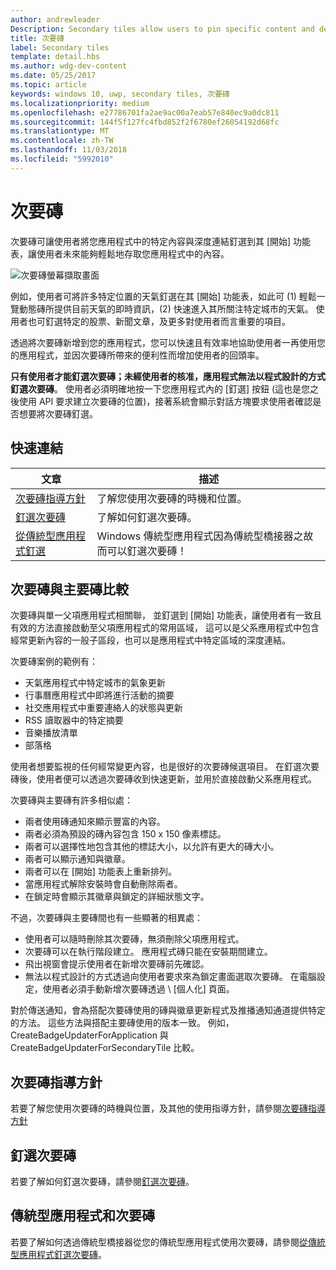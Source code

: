 ```yaml
---
author: andrewleader
Description: Secondary tiles allow users to pin specific content and deep links from your app onto their Start menu, providing easy future access to the content within your app.
title: 次要磚
label: Secondary tiles
template: detail.hbs
ms.author: wdg-dev-content
ms.date: 05/25/2017
ms.topic: article
keywords: windows 10, uwp, secondary tiles, 次要磚
ms.localizationpriority: medium
ms.openlocfilehash: e27786701fa2ae9ac00a7eab57e840ec9a0dc811
ms.sourcegitcommit: 144f5f127fc4fbd852f2f6780ef26054192d68fc
ms.translationtype: MT
ms.contentlocale: zh-TW
ms.lasthandoff: 11/03/2018
ms.locfileid: "5992010"
---
```

# <a name="secondary-tiles"></a>次要磚


次要磚可讓使用者將您應用程式中的特定內容與深度連結釘選到其 \[開始\] 功能表，讓使用者未來能夠輕鬆地存取您應用程式中的內容。

![次要磚螢幕擷取畫面](images/secondarytiles.png)

例如，使用者可將許多特定位置的天氣釘選在其 \[開始\] 功能表，如此可 (1) 輕鬆一覽動態磚所提供目前天氣的即時資訊，(2) 快速進入其所關注特定城市的天氣。 使用者也可釘選特定的股票、新聞文章，及更多對使用者而言重要的項目。

透過將次要磚新增到您的應用程式，您可以快速且有效率地協助使用者一再使用您的應用程式，並因次要磚所帶來的便利性而增加使用者的回頭率。

**只有使用者才能釘選次要磚；未經使用者的核准，應用程式無法以程式設計的方式釘選次要磚**。 使用者必須明確地按一下您應用程式內的 \[釘選\] 按鈕 (這也是您之後使用 API 要求建立次要磚的位置)，接著系統會顯示對話方塊要求使用者確認是否想要將次要磚釘選。

## <a name="quick-links"></a>快速連結

| 文章 | 描述 |
| --- | --- |
| [次要磚指導方針](secondary-tiles-guidance.md) | 了解您使用次要磚的時機和位置。 |
| [釘選次要磚](secondary-tiles-pinning.md) | 了解如何釘選次要磚。 |
| [從傳統型應用程式釘選](secondary-tiles-desktop-pinning.md) | Windows 傳統型應用程式因為傳統型橋接器之故而可以釘選次要磚！ |


## <a name="secondary-tiles-in-relation-to-primary-tiles"></a>次要磚與主要磚比較

次要磚與單一父項應用程式相關聯， 並釘選到 \[開始\] 功能表，讓使用者有一致且有效的方法直接啟動至父項應用程式的常用區域， 這可以是父系應用程式中包含經常更新內容的一般子區段，也可以是應用程式中特定區域的深度連結。

次要磚案例的範例有：

* 天氣應用程式中特定城市的氣象更新
* 行事曆應用程式中即將進行活動的摘要
* 社交應用程式中重要連絡人的狀態與更新
* RSS 讀取器中的特定摘要
* 音樂播放清單
* 部落格

使用者想要監視的任何經常變更內容，也是很好的次要磚候選項目。 在釘選次要磚後，使用者便可以透過次要磚收到快速更新，並用於直接啟動父系應用程式。

次要磚與主要磚有許多相似處：

* 兩者使用磚通知來顯示豐富的內容。
* 兩者必須為預設的磚內容包含 150 x 150 像素標誌。
* 兩者可以選擇性地包含其他的標誌大小，以允許有更大的磚大小。
* 兩者可以顯示通知與徽章。
* 兩者可以在 \[開始\] 功能表上重新排列。
* 當應用程式解除安裝時會自動刪除兩者。
* 在鎖定時會顯示其徽章與鎖定的詳細狀態文字。

不過，次要磚與主要磚間也有一些顯著的相異處：

* 使用者可以隨時刪除其次要磚，無須刪除父項應用程式。
* 次要磚可以在執行階段建立。 應用程式磚只能在安裝期間建立。
* 飛出視窗會提示使用者在新增次要磚前先確認。
* 無法以程式設計的方式透過向使用者要求來為鎖定畫面選取次要磚。 在電腦設定，使用者必須手動新增次要磚透過 \ [個人化] 頁面。

對於傳送通知，會為搭配次要磚使用的磚與徽章更新程式及推播通知通道提供特定的方法。 這些方法與搭配主要磚使用的版本一致。 例如，CreateBadgeUpdaterForApplication 與 CreateBadgeUpdaterForSecondaryTile 比較。


## <a name="guidance-on-secondary-tiles"></a>次要磚指導方針
若要了解您使用次要磚的時機與位置，及其他的使用指導方針，請參閱[次要磚指導方針](secondary-tiles-guidance.md)


## <a name="pinning-secondary-tiles"></a>釘選次要磚
若要了解如何釘選次要磚，請參閱[釘選次要磚](secondary-tiles-pinning.md)。


## <a name="desktop-applications-and-secondary-tiles"></a>傳統型應用程式和次要磚
若要了解如何透過傳統型橋接器從您的傳統型應用程式使用次要磚，請參閱[從傳統型應用程式釘選次要磚](secondary-tiles-desktop-pinning.md)。
